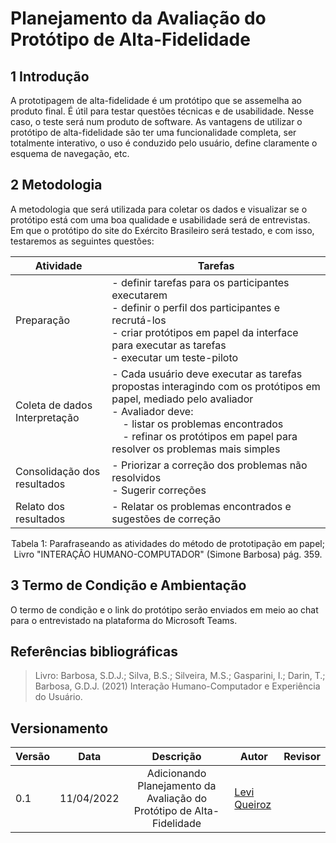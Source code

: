 # Planejamento da Avaliação do Protótipo de Alta-Fidelidade

## 1 Introdução

A prototipagem de alta-fidelidade é um protótipo que se assemelha ao produto final. É útil para testar questões técnicas e de usabilidade. Nesse caso, o teste será num produto de software. As vantagens de utilizar o protótipo de alta-fidelidade são ter uma funcionalidade completa, ser totalmente interativo, o uso é conduzido pelo usuário, define claramente o esquema de navegação, etc.

## 2 Metodologia

A metodologia que será utilizada para coletar os dados e visualizar se o protótipo está com uma boa qualidade e usabilidade será de entrevistas. Em que o protótipo do site do Exército Brasileiro será testado, e com isso, testaremos as seguintes questões:

|Atividade|Tarefas|
|--|--|
|Preparação| - definir tarefas para os participantes executarem <br> - definir o perfil dos participantes e recrutá-los <br> - criar protótipos em papel da interface para executar as tarefas <br> - executar um teste-piloto|
|Coleta de dados <br> Interpretação| - Cada usuário deve executar as tarefas propostas interagindo com os protótipos em papel, mediado pelo avaliador <br> - Avaliador deve: <br> &nbsp; &nbsp; - listar os problemas encontrados <br> &nbsp; &nbsp; - refinar os protótipos em papel para resolver os problemas mais simples|
|Consolidação dos resultados| - Priorizar a correção dos problemas não resolvidos <br> - Sugerir correções|
|Relato dos resultados| - Relatar os problemas encontrados e sugestões de correção|

<center width="50px">Tabela 1: Parafraseando as atividades do método de prototipação em papel; Livro "INTERAÇÃO HUMANO-COMPUTADOR" (Simone Barbosa) pág. 359.</center>

## 3 Termo de Condição e Ambientação

O termo de condição e o link do protótipo serão enviados em meio ao chat para o entrevistado na plataforma do Microsoft Teams.

## Referências bibliográficas
> Livro: Barbosa, S.D.J.; Silva, B.S.; Silveira, M.S.; Gasparini, I.; Darin, T.; Barbosa, G.D.J. (2021) Interação Humano-Computador e Experiência do Usuário. 

## Versionamento
|Versão|Data|Descrição|Autor|Revisor|
|------|----|:---------:|-----|-----|
|0.1|11/04/2022|Adicionando Planejamento da Avaliação do Protótipo de Alta-Fidelidade|[Levi Queiroz](github.com/LeviQ27)||